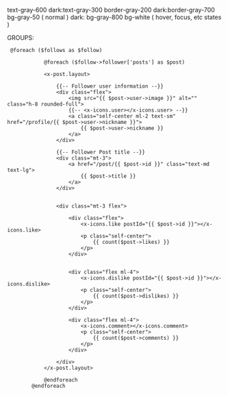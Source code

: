 text-gray-600 dark:text-gray-300
border-gray-200 dark:border-gray-700
bg-gray-50 ( normal ) dark: bg-gray-800
bg-white ( hover, focus, etc states )

GROUPS: 

    


     @foreach ($follows as $follow)

                @foreach ($follow->follower['posts'] as $post)

                <x-post.layout>

                    {{-- Follower user information --}}
                    <div class="flex">
                        <img src="{{ $post->user->image }}" alt="" class="h-8 rounded-full">
                        {{-- <x-icons.user></x-icons.user> --}}
                        <a class="self-center ml-2 text-sm" href="/profile/{{ $post->user->nickname }}">
                            {{ $post->user->nickname }}
                        </a>
                    </div>

                    {{-- Follower Post title --}}
                    <div class="mt-3">
                        <a href="/post/{{ $post->id }}" class="text-md text-lg">
                            {{ $post->title }}
                        </a>
                    </div>


                    <div class="mt-3 flex">

                        <div class="flex">
                            <x-icons.like postId="{{ $post->id }}"></x-icons.like>
                            <p class="self-center">
                                {{ count($post->likes) }}
                            </p>
                        </div>


                        <div class="flex ml-4">
                            <x-icons.dislike postId="{{ $post->id }}"></x-icons.dislike>
                            <p class="self-center">
                                {{ count($post->dislikes) }}
                            </p>
                        </div>

                        <div class="flex ml-4">
                            <x-icons.comment></x-icons.comment>
                            <p class="self-center">
                                {{ count($post->comments) }}
                            </p>
                        </div>

                    </div>
                </x-post.layout>

                @endforeach
            @endforeach